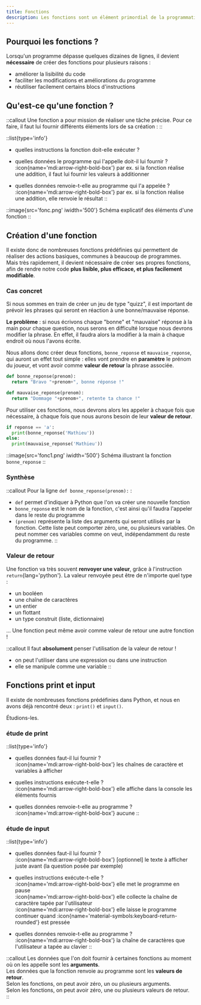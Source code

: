 ```yaml
---
title: Fonctions
description: Les fonctions sont un élément primordial de la programmation, en Python comme dans quasi tous les langages.
---
```


## Pourquoi les fonctions ?
Lorsqu'un programme dépasse quelques dizaines de lignes, il devient **nécessaire** de créer des fonctions pour plusieurs raisons :
- améliorer la lisibilité du code 
- faciliter les modifications et améliorations du programme
- réutiliser facilement certains blocs d'instructions

## Qu'est-ce qu'une fonction ?
::callout
Une fonction a pour mission de réaliser une tâche précise. Pour ce faire, il faut lui fournir différents éléments lors de sa création :
::

::list{type='info'}
- quelles instructions la fonction doit-elle exécuter ?  

- quelles données le programme qui l'appelle doit-il lui fournir ?  
:icon{name='mdi:arrow-right-bold-box'} par ex. si la fonction réalise une addition, il faut lui fournir les valeurs à additionner
- quelles données renvoie-t-elle au programme qui l'a appelée ?  
:icon{name='mdi:arrow-right-bold-box'} par ex. si la fonction réalise une addition, elle renvoie le résultat
::


::image{src='fonc.png' iwidth='500'}
Schéma explicatif des éléments d'une fonction
::

## Création d'une fonction
Il existe donc de nombreuses fonctions prédéfinies qui permettent de réaliser des actions basiques, communes à beaucoup de programmes.  
Mais très rapidement, il devient nécessaire de créer ses propres fonctions, afin de rendre notre code **plus lisible, plus efficace, et plus facilement modifiable**.

### Cas concret
Si nous sommes en train de créer un jeu de type "quizz", il est important de prévoir les phrases qui seront en réaction à une bonne/mauvaise réponse.

**Le problème** : si nous écrivons chaque "bonne" et "mauvaise" réponse à la main pour chaque question, nous serons en difficulté lorsque nous devrons modifier la phrase. En effet, il faudra alors la modifier à la main à chaque endroit où nous l'avons écrite.

Nous allons donc créer deux fonctions, `bonne_reponse` et `mauvaise_reponse`, qui auront un effet tout simple : elles vont prendre en **paramètre** le prénom du joueur, et vont avoir comme **valeur de retour** la phrase associée.

```python [exemple.py]
def bonne_reponse(prenom):
  return "Bravo "+prenom+", bonne réponse !"

def mauvaise_reponse(prenom):
  return "Dommage "+prenom+", retente ta chance !"
```

Pour utiliser ces fonctions, nous devrons alors les appeler à chaque fois que nécessaire, à chaque fois que nous aurons besoin de leur **valeur de retour**.

```py [exemple.py]
if reponse == 'a':
  print(bonne_reponse('Mathieu'))
else:
  print(mauvaise_reponse('Mathieu'))
```

::image{src='fonc1.png' iwidth='500'}
Schéma illustrant la fonction `bonne_reponse`
::

### Synthèse

::callout
Pour la ligne `def bonne_reponse(prenom):` :
- `def` permet d'indiquer à Python que l'on va créer une nouvelle fonction
- `bonne_reponse` est le nom de la fonction, c'est ainsi qu'il faudra l'appeler dans le reste du programme
- `(prenom)` représente la liste des arguments qui seront utilisés par la fonction. Cette liste peut comporter zéro, une, ou plusieurs variables. On peut nommer ces variables comme on veut, indépendamment du reste du programme.
::


### Valeur de retour
Une fonction va très souvent **renvoyer une valeur**, grâce à l'instruction `return`{lang='python'}. La valeur renvoyée peut être de n'importe quel type :
- un booléen
- une chaîne de caractères
- un entier
- un flottant
- un type construit (liste, dictionnaire)

... Une fonction peut même avoir comme valeur de retour une autre fonction !

::callout
Il faut **absolument** penser l'utilisation de la valeur de retour !
- on peut l'utiliser dans une expression ou dans une instruction
- elle se manipule comme une variable
::

## Fonctions print et input

Il existe de nombreuses fonctions prédéfinies dans Python, et nous en avons déjà rencontré deux : `print()` et `input()`.

Étudions-les.

### étude de print

::list{type='info'}
- quelles données faut-il lui fournir ?  
:icon{name='mdi:arrow-right-bold-box'} les chaînes de caractère et variables à afficher

- quelles instructions exécute-t-elle ?  
:icon{name='mdi:arrow-right-bold-box'} elle affiche dans la console les éléments fournis

- quelles données renvoie-t-elle au programme ?  
:icon{name='mdi:arrow-right-bold-box'} aucune
::

### étude de input

::list{type='info'}
- quelles données faut-il lui fournir ?  
:icon{name='mdi:arrow-right-bold-box'} [optionnel] le texte à afficher juste avant (la question posée par exemple)

- quelles instructions exécute-t-elle ?  
:icon{name='mdi:arrow-right-bold-box'} elle met le programme en pause    
:icon{name='mdi:arrow-right-bold-box'} elle collecte la chaîne de caractère tapée par l'utilisateur  
:icon{name='mdi:arrow-right-bold-box'} elle laisse le programme continuer quand :icon{name='material-symbols:keyboard-return-rounded'} est pressée  

- quelles données renvoie-t-elle au programme ?  
:icon{name='mdi:arrow-right-bold-box'} la chaîne de caractères que l'utilisateur a tapée au clavier 
::

::callout
Les données que l'on doit fournir à certaines fonctions au moment où on les appelle sont les __arguments__.  
Les données que la fonction renvoie au programme sont les __valeurs de retour__.  
Selon les fonctions, on peut avoir zéro, un ou plusieurs arguments.  
Selon les fonctions, on peut avoir zéro, une ou plusieurs valeurs de retour.  
::

